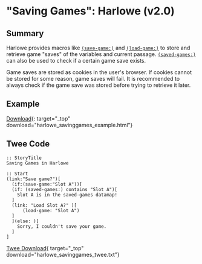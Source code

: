 # "Saving Games": Harlowe (v2.0)

## Summary

Harlowe provides macros like [`(save-game:)`](https://twine2.neocities.org/#macro_save-game) and [`(load-game:)`](https://twine2.neocities.org/#macro_load-game) to store and retrieve game "saves" of the variables and current passage. [`(saved-games:)`](https://twine2.neocities.org/#macro_saved-games) can also be used to check if a certain game save exists.

Game saves are stored as cookies in the user's browser. If cookies cannot be stored for some reason, game saves will fail. It is recommended to always check if the game save was stored before trying to retrieve it later.

## Example

[Download](harlowe_savinggames_example.html){: target="_top" download="harlowe_savinggames_example.html"}

## Twee Code

```twee
:: StoryTitle
Saving Games in Harlowe

:: Start
(link:"Save game?")[
  (if:(save-game:"Slot A"))[
  (if: (saved-games:) contains "Slot A")[
    Slot A is in the saved-games datamap!
  ]
  (link: "Load Slot A?" )[
      (load-game: "Slot A")
  ]
  ](else: )[
    Sorry, I couldn't save your game.
  ]
]
```

[Twee Download](harlowe_savinggames_twee.txt){ target="_top" download="harlowe_savinggames_twee.txt"}
